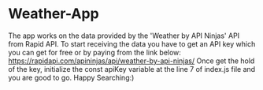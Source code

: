 # Weather-App
The app works on the data provided by the 'Weather by API Ninjas' API from Rapid API.
To start receiving the data you have to get an API key which you can get for free or by paying from the link below:
https://rapidapi.com/apininjas/api/weather-by-api-ninjas/
Once get the hold of the key, initialize the const apiKey variable at the line 7 of index.js file and you are good to go.
Happy Searching:)
